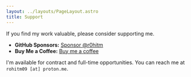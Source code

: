```yaml
---
layout: ../layouts/PageLayout.astro
title: Support
---
```


If you find my work valuable, please consider supporting me.

- **GitHub Sponsors:** [Sponsor @r0hitm](https://github.com/sponsors/r0hitm)
- **Buy Me a Coffee:** [Buy me a coffee](https://www.buymeacoffee.com/r0hitm)

I'm available for contract and full-time opportunities. You can reach me at `rohitm09 [at] proton.me`.
